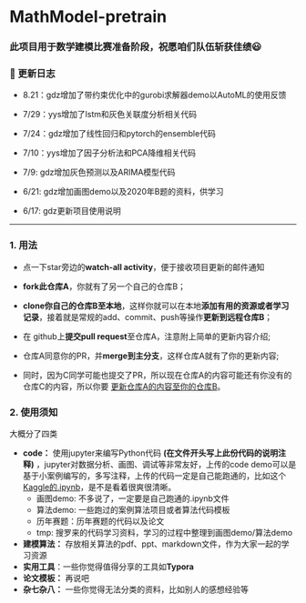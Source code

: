 # MathModel-pretrain
### 此项目用于数学建模比赛准备阶段，祝愿咱们队伍斩获佳绩:smiley:

### :notebook: 更新日志

- 8.21：gdz增加了带约束优化中的gurobi求解器demo以AutoML的使用反馈

- 7/29：yys增加了lstm和灰色关联度分析相关代码
- 7/24：gdz增加了线性回归和pytorch的ensemble代码
- 7/10：yys增加了因子分析法和PCA降维相关代码
- 7/9: gdz增加灰色预测以及ARIMA模型代码
- 6/21: gdz增加画图demo以及2020年B题的资料，供学习
- 6/17: gdz更新项目使用说明


----
### 1. 用法

- 点一下star旁边的**watch-all activity**，便于接收项目更新的邮件通知

- **fork此仓库A**，你就有了另一个自己的仓库B；
- **clone你自己的仓库B至本地**，这样你就可以在本地**添加有用的资源或者学习记录**，接着就是常规的add、commit、push等操作**更新到远程仓库B**；
- 在 github上**提交pull request**至仓库A，注意附上简单的更新内容介绍;
- 仓库A同意你的PR，并**merge到主分支**，这样仓库A就有了你的更新内容;
- 同时，因为C同学可能也提交了PR，所以现在仓库A的内容可能还有你没有的仓库C的内容，所以你要 [更新仓库A的内容至你的仓库B](https://blog.csdn.net/zhongzunfa/article/details/80344585)。



### 2. 使用须知

大概分了四类

- **code：** 使用jupyter来编写Python代码 **(在文件开头写上此份代码的说明注释)** ，jupyter对数据分析、画图、调试等非常友好，上传的code demo可以是基于小案例编写的，多写注释，上传的代码一定是自己能跑通的，比如这个[Kaggle的.ipynb](https://github.com/SudalaiRajkumar/Kaggle/blob/master/GhoulsGoblinsGhost/kaggle_simple_exploration_notebook.ipynb)，是不是看着很爽很清晰。
  - 画图demo: 不多说了，一定要是自己跑通的.ipynb文件
  - 算法demo: 一些跑过的案例算法项目或者算法代码模板
  - 历年赛题：历年赛题的代码以及论文
  - tmp: 搜罗来的代码学习资料，学习的过程中整理到画图demo/算法demo
- **建模算法：** 存放相关算法的pdf、ppt、markdown文件，作为大家一起的学习资源
- **实用工具**：一些你觉得值得分享的工具如**Typora**
- **论文模板：** 再说吧
- **杂七杂八：** 一些你觉得无法分类的资料，比如别人的感想经验等




